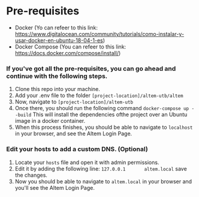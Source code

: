 # Pre-requisites

- Docker (Yo can refeer to this link: https://www.digitalocean.com/community/tutorials/como-instalar-y-usar-docker-en-ubuntu-18-04-1-es)
- Docker Compose (You can refeer to this link: https://docs.docker.com/compose/install/)

### If you've got all the pre-requisites, you can go ahead and continue with the following steps.

1. Clone this repo into your machine.
2. Add your .env file to the folder `[project-location]/altem-utb/altem`
3. Now, navigate to `[project-location]/altem-utb`
4. Once there, you should run the following command
    `docker-compose up --build`
    This will install the dependencies ofthe project over an Ubuntu image in a docker container.
5. When this process finishes, you should be able to navigate to `localhost` in your browser, and see the Altem Login Page.

### Edit your hosts to add a custom DNS. (Optional)
1. Locate your `hosts` file and open it with admin permissions.
2. Edit it by adding the following line:
    `127.0.0.1       altem.local`
    save the changes.
3. Now you should be able to navigate to `altem.local` in your browser and you'll see the Altem Login Page.
